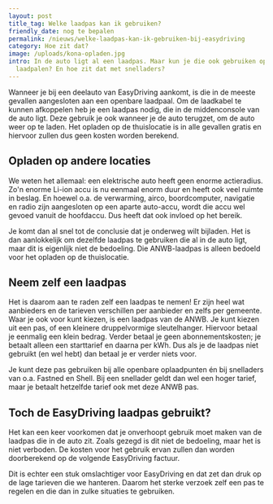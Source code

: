 ```yaml
---
layout: post
title_tag: Welke laadpas kan ik gebruiken?
friendly_date: nog te bepalen
permalink: /nieuws/welke-laadpas-kan-ik-gebruiken-bij-easydriving
category: Hoe zit dat?
image: /uploads/kona-opladen.jpg
intro: In de auto ligt al een laadpas. Maar kun je die ook gebruiken op andere
  laadpalen? En hoe zit dat met snelladers?
---
```

Wanneer je bij een deelauto van EasyDriving aankomt, is die in de meeste gevallen aangesloten aan een openbare laadpaal. Om de laadkabel te kunnen afkoppelen heb je een laadpas nodig, die in de middenconsole van de auto ligt. Deze gebruik je ook wanneer je de auto terugzet, om de auto weer op te laden. Het opladen op de thuislocatie is in alle gevallen gratis en hiervoor zullen dus geen kosten worden berekend.

## Opladen op andere locaties

We weten het allemaal: een elektrische auto heeft geen enorme actieradius. Zo'n enorme Li-ion accu is nu eenmaal enorm duur en heeft ook veel ruimte in beslag. En hoewel o.a. de verwarming, airco, boordcomputer, navigatie en radio zijn aangesloten op een aparte auto-accu, wordt die accu wel gevoed vanuit de hoofdaccu. Dus heeft dat ook invloed op het bereik.

Je komt dan al snel tot de conclusie dat je onderweg wilt bijladen. Het is dan aanlokkelijk om dezelfde laadpas te gebruiken die al in de auto ligt, maar dit is eigenlijk niet de bedoeling. Die ANWB-laadpas is alleen bedoeld voor het opladen op de thuislocatie.

## Neem zelf een laadpas

Het is daarom aan te raden zelf een laadpas te nemen! Er zijn heel wat aanbieders en de tarieven verschillen per aanbieder en zelfs per gemeente. Waar je ook voor kunt kiezen, is een laadpas van de ANWB. Je kunt kiezen uit een pas, of een kleinere druppelvormige sleutelhanger. Hiervoor betaal je eenmalig een klein bedrag. Verder betaal je geen abonnementskosten; je betaalt alleen een starttarief en daarna per kWh. Dus als je de laadpas niet gebruikt (en wel hebt) dan betaal je er verder niets voor.

Je kunt deze pas gebruiken bij alle openbare oplaadpunten én bij snelladers van o.a. Fastned en Shell. Bij een snellader geldt dan wel een hoger tarief, maar je betaalt hetzelfde tarief ook met deze ANWB pas.

## Toch de EasyDriving laadpas gebruikt?

Het kan een keer voorkomen dat je onverhoopt gebruik moet maken van de laadpas die in de auto zit. Zoals gezegd is dit niet de bedoeling, maar het is niet verboden. De kosten voor het gebruik ervan zullen dan worden doorberekend op de volgende EasyDriving factuur.

Dit is echter een stuk omslachtiger voor EasyDriving en dat zet dan druk op de lage tarieven die we hanteren. Daarom het sterke verzoek zelf een pas te regelen en die dan in zulke situaties te gebruiken.
